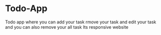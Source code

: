# Todo-App
Todo app where you can add your task rmove your task and edit your task and you can also remove your all task
Its responsive website
